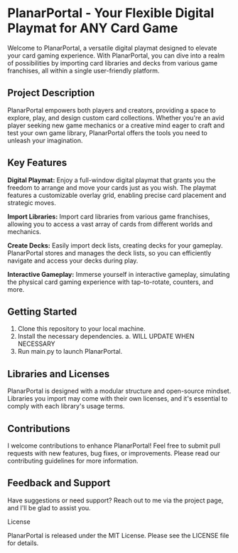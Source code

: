 # PlanarPortal - Your Flexible Digital Playmat for ANY Card Game

Welcome to PlanarPortal, a versatile digital playmat designed to elevate your card gaming experience. With PlanarPortal, you can dive into a realm of possibilities by importing card libraries and decks from various game franchises, all within a single user-friendly platform.

## Project Description

PlanarPortal empowers both players and creators, providing a space to explore, play, and design custom card collections. Whether you're an avid player seeking new game mechanics or a creative mind eager to craft and test your own game library, PlanarPortal offers the tools you need to unleash your imagination.

## Key Features

**Digital Playmat:** Enjoy a full-window digital playmat that grants you the freedom to arrange and move your cards just as you wish. The playmat features a customizable overlay grid, enabling precise card placement and strategic moves.

**Import Libraries:** Import card libraries from various game franchises, allowing you to access a vast array of cards from different worlds and mechanics.

**Create Decks:** Easily import deck lists, creating decks for your gameplay. PlanarPortal stores and manages the deck lists, so you can efficiently navigate and access your decks during play.

**Interactive Gameplay:** Immerse yourself in interactive gameplay, simulating the physical card gaming experience with tap-to-rotate, counters, and more.

## Getting Started

1. Clone this repository to your local machine.
2. Install the necessary dependencies.
   a. WILL UPDATE WHEN NECESSARY
3. Run main.py to launch PlanarPortal.

## Libraries and Licenses

PlanarPortal is designed with a modular structure and open-source mindset. Libraries you import may come with their own licenses, and it's essential to comply with each library's usage terms.

## Contributions

I welcome contributions to enhance PlanarPortal! Feel free to submit pull requests with new features, bug fixes, or improvements. Please read our contributing guidelines for more information.

## Feedback and Support

Have suggestions or need support? Reach out to me via the project page, and I'll be glad to assist you.

License

PlanarPortal is released under the MIT License. Please see the LICENSE file for details.
